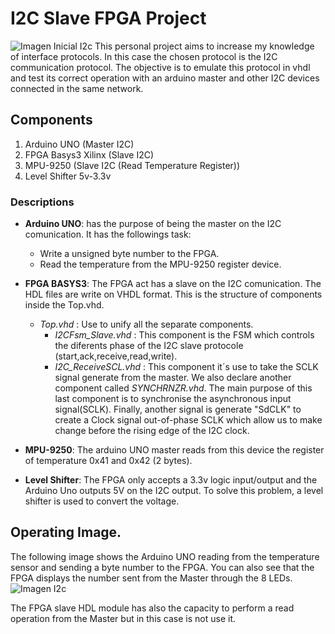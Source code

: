 # I2C Slave FPGA Project
![Imagen Inicial I2c](https://user-images.githubusercontent.com/62206349/149641326-9ff2163f-3b0c-4be1-9822-385a5bdee8fb.png)
This personal project aims to increase my knowledge of interface protocols. In this case the chosen protocol is the I2C communication protocol. The objective is to emulate this protocol in vhdl and test its correct operation with an arduino master and other I2C devices connected in the same network.
## Components
1. Arduino UNO (Master I2C) 
2. FPGA Basys3 Xilinx (Slave I2C)
3. MPU-9250 (Slave I2C (Read Temperature Register))
4. Level Shifter 5v-3.3v 


### Descriptions
+ **Arduino UNO**: has the purpose of being the master on the I2C comunication. It has the followings task: 
    + Write a unsigned byte number to the FPGA.
    + Read the temperature from the MPU-9250 register device.
                                                                                                            
+ **FPGA BASYS3**: The FPGA act has a slave on the I2C comunication. The HDL files are write on VHDL format. This is the structure of components inside the Top.vhd.
    + _Top.vhd_ : Use to unify all the separate components.
      + _I2CFsm_Slave.vhd_ : This component is the FSM which controls the diferents phase of the I2C slave protocole (start,ack,receive,read,write).
      + _I2C_ReceiveSCL.vhd_ : This component it´s use to take the SCLK signal generate from the master. We also declare another component called _SYNCHRNZR.vhd_. The  main purpose of this last component is to synchronise the asynchronous input signal(SCLK). Finally, another signal is generate "SdCLK" to create a Clock signal out-of-phase SCLK which allow us to make change before the rising edge of the I2C clock.
+ **MPU-9250**: The arduino UNO master reads from this device the register of temperature 0x41 and 0x42 (2 bytes).
+ **Level Shifter**: The FPGA only accepts a 3.3v logic input/output and the Arduino Uno outputs 5V on the I2C output. To solve this problem, a level shifter is used to convert the voltage.

## Operating Image.
The following image shows the Arduino UNO reading from the temperature sensor and sending a byte number to the FPGA. You can also see that the FPGA displays the number sent from the Master through the 8 LEDs.
![Imagen I2c](https://user-images.githubusercontent.com/62206349/149642828-08f16a13-a1dd-4b68-8109-58dff67b7b00.png)

The FPGA slave HDL module has also the capacity to perform a read operation from the Master but in this case is not use it.
